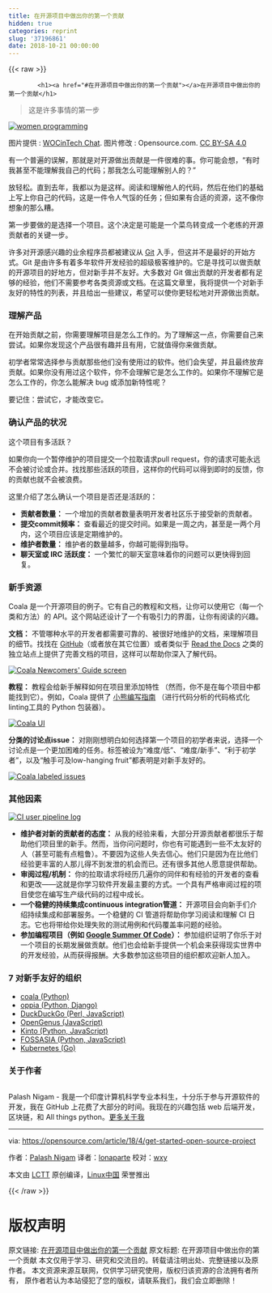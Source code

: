 ```yaml
---
title: 在开源项目中做出你的第一个贡献
hidden: true
categories: reprint
slug: '37196861'
date: 2018-10-21 00:00:00
---
```


{{< raw >}}

            <h1><a href="#在开源项目中做出你的第一个贡献"></a>在开源项目中做出你的第一个贡献</h1>
<blockquote>
<p>这是许多事情的第一步</p>
</blockquote>
<p><a href="https://camo.githubusercontent.com/c57b78fd35d007ea39e2264da81b183076b25150/68747470733a2f2f6f70656e736f757263652e636f6d2f73697465732f64656661756c742f66696c65732f7374796c65732f696d6167652d66756c6c2d73697a652f7075626c69632f6c6561642d696d616765732f636f6c6c61622d7465616d2d706169722d70726f6772616d6d696e672d636f64652d6b6579626f617264322e706e673f69746f6b3d576e4b66736c2d47"><img src="https://p0.ssl.qhimg.com/t017df0d40e33c00f78.png" alt="women programming" title="women programming"></a></p>
<p>图片提供 : <a href="https://www.flickr.com/photos/wocintechchat/25171528213/">WOCinTech Chat</a>. 图片修改 : Opensource.com. <a href="https://creativecommons.org/licenses/by/4.0/">CC BY-SA 4.0</a></p>
<p>有一个普遍的误解，那就是对开源做出贡献是一件很难的事。你可能会想，“有时我甚至不能理解我自己的代码；那我怎么可能理解别人的？”</p>
<p>放轻松。直到去年，我都以为是这样。阅读和理解他人的代码，然后在他们的基础上写上你自己的代码，这是一件令人气馁的任务；但如果有合适的资源，这不像你想象的那么糟。</p>
<p>第一步要做的是选择一个项目。这个决定是可能是一个菜鸟转变成一个老练的开源贡献者的关键一步。</p>
<p>许多对开源感兴趣的业余程序员都被建议从 <a href="https://git-scm.com/">Git</a> 入手，但这并不是最好的开始方式。Git 是由许多有着多年软件开发经验的超级极客维护的。它是寻找可以做贡献的开源项目的好地方，但对新手并不友好。大多数对 Git 做出贡献的开发者都有足够的经验，他们不需要参考各类资源或文档。在这篇文章里，我将提供一个对新手友好的特性的列表，并且给出一些建议，希望可以使你更轻松地对开源做出贡献。</p>
<h3><a href="#理解产品"></a>理解产品</h3>
<p>在开始贡献之前，你需要理解项目是怎么工作的。为了理解这一点，你需要自己来尝试。如果你发现这个产品很有趣并且有用，它就值得你来做贡献。</p>
<p>初学者常常选择参与贡献那些他们没有使用过的软件。他们会失望，并且最终放弃贡献。如果你没有用过这个软件，你不会理解它是怎么工作的。如果你不理解它是怎么工作的，你怎么能解决 bug 或添加新特性呢？</p>
<p>要记住：尝试它，才能改变它。</p>
<h3><a href="#确认产品的状况"></a>确认产品的状况</h3>
<p>这个项目有多活跃？</p>
<p>如果你向一个暂停维护的项目提交一个拉取请求pull request，你的请求可能永远不会被讨论或合并。找找那些活跃的项目，这样你的代码可以得到即时的反馈，你的贡献也就不会被浪费。</p>
<p>这里介绍了怎么确认一个项目是否还是活跃的：</p>
<ul>
<li><strong>贡献者数量：</strong> 一个增加的贡献者数量表明开发者社区乐于接受新的贡献者。</li>
<li><strong>提交commit频率：</strong> 查看最近的提交时间。如果是一周之内，甚至是一两个月内，这个项目应该是定期维护的。</li>
<li><strong>维护者数量：</strong> 维护者的数量越多，你越可能得到指导。</li>
<li><strong>聊天室或 IRC 活跃度：</strong> 一个繁忙的聊天室意味着你的问题可以更快得到回复。</li>
</ul>
<h3><a href="#新手资源"></a>新手资源</h3>
<p>Coala 是一个开源项目的例子。它有自己的教程和文档，让你可以使用它（每一个类和方法）的 API。这个网站还设计了一个有吸引力的界面，让你有阅读的兴趣。</p>
<p><strong>文档：</strong> 不管哪种水平的开发者都需要可靠的、被很好地维护的文档，来理解项目的细节。找找在 <a href="https://github.com/">GitHub</a>（或者放在其它位置）或者类似于 <a href="https://readthedocs.org/">Read the Docs</a> 之类的独立站点上提供了完善文档的项目，这样可以帮助你深入了解代码。</p>
<p><a href="https://camo.githubusercontent.com/33022bda148c7a4f6728e731194853398a15a5bf/68747470733a2f2f6f70656e736f757263652e636f6d2f73697465732f64656661756c742f66696c65732f7374796c65732f70616e6f706f6c795f696d6167655f6f726967696e616c2f7075626c69632f696d616765732f6c6966652d75706c6f6164732f636f616c612d6e6577636f6d6572735f67756964652e706e673f69746f6b3d47376d665062584e"><img src="https://p0.ssl.qhimg.com/t011c818d844531f084.png" alt="Coala Newcomers' Guide screen" title="Coala Newcomers' Guide screen"></a></p>
<p><strong>教程：</strong> 教程会给新手解释如何在项目里添加特性 （然而，你不是在每个项目中都能找到它）。例如，Coala 提供了 <a href="http://api.coala.io/en/latest/Developers/Writing_Linter_Bears.html">小熊编写指南</a> （进行代码分析的代码格式化linting工具的 Python 包装器）。</p>
<p><a href="https://camo.githubusercontent.com/87207671f48645f02ea0a1f2bdca9b99b92c25d7/68747470733a2f2f6f70656e736f757263652e636f6d2f73697465732f64656661756c742f66696c65732f7374796c65732f70616e6f706f6c795f696d6167655f6f726967696e616c2f7075626c69632f696d616765732f6c6966652d75706c6f6164732f636f616c615f75692e706e673f69746f6b3d4c52303236323957"><img src="https://p0.ssl.qhimg.com/t01061a42c1d0445515.png" alt="Coala UI" title="Coala User Interface screenshot"></a></p>
<p><strong>分类的讨论点issue：</strong> 对刚刚想明白如何选择第一个项目的初学者来说，选择一个讨论点是一个更加困难的任务。标签被设为“难度/低”、“难度/新手”、“利于初学者”，以及“触手可及low-hanging fruit”都表明是对新手友好的。</p>
<p><a href="https://camo.githubusercontent.com/e6dc4dbefb7bf30339f1e9dfd59e754ab19f8a3d/68747470733a2f2f6f70656e736f757263652e636f6d2f73697465732f64656661756c742f66696c65732f7374796c65732f70616e6f706f6c795f696d6167655f6f726967696e616c2f7075626c69632f696d616765732f6c6966652d75706c6f6164732f636f616c615f6c6162656c65645f6973737565732e706e673f69746f6b3d373471536a475f54"><img src="https://p0.ssl.qhimg.com/t012ebd3220e384af51.png" alt="Coala labeled issues" title="Coala labeled issues"></a></p>
<h3><a href="#其他因素"></a>其他因素</h3>
<p><a href="https://camo.githubusercontent.com/773d74d923d6154ef5f2c02db5be05fc88511fc1/68747470733a2f2f6f70656e736f757263652e636f6d2f73697465732f64656661756c742f66696c65732f7374796c65732f70616e6f706f6c795f696d6167655f6f726967696e616c2f7075626c69632f696d616765732f6c6966652d75706c6f6164732f63695f6c6f67732e706e673f69746f6b3d4a33563867626337"><img src="https://p0.ssl.qhimg.com/t01c2f643818dde745b.png" alt="CI user pipeline log" title="CI user pipeline log"></a></p>
<ul>
<li><strong>维护者对新的贡献者的态度：</strong> 从我的经验来看，大部分开源贡献者都很乐于帮助他们项目里的新手。然而，当你问问题时，你也有可能遇到一些不太友好的人（甚至可能有点粗鲁）。不要因为这些人失去信心。他们只是因为在比他们经验更丰富的人那儿得不到发泄的机会而已。还有很多其他人愿意提供帮助。</li>
<li><strong>审阅过程/机制：</strong> 你的拉取请求将经历几遍你的同伴和有经验的开发者的查看和更改——这就是你学习软件开发最主要的方式。一个具有严格审阅过程的项目使您在编写生产级代码的过程中成长。</li>
<li><strong>一个稳健的持续集成continuous integration管道：</strong> 开源项目会向新手们介绍持续集成和部署服务。一个稳健的 CI 管道将帮助你学习阅读和理解 CI 日志。它也将带给你处理失败的测试用例和代码覆盖率问题的经验。</li>
<li><strong>参加编程项目（例如 <a href="https://en.wikipedia.org/wiki/Google_Summer_of_Code">Google Summer Of Code</a>）：</strong> 参加组织证明了你乐于对一个项目的长期发展做贡献。他们也会给新手提供一个机会来获得现实世界中的开发经验，从而获得报酬。大多数参加这些项目的组织都欢迎新人加入。</li>
</ul>
<h3><a href="#7-对新手友好的组织"></a>7 对新手友好的组织</h3>
<ul>
<li><a href="https://github.com/coala/coala">coala (Python)</a></li>
<li><a href="https://github.com/oppia/oppia">oppia (Python, Django)</a></li>
<li><a href="https://github.com/duckduckgo/">DuckDuckGo (Perl, JavaScript)</a></li>
<li><a href="https://github.com/OpenGenus/">OpenGenus (JavaScript)</a></li>
<li><a href="https://github.com/kinto">Kinto (Python, JavaScript)</a></li>
<li><a href="https://github.com/fossasia/">FOSSASIA (Python, JavaScript)</a></li>
<li><a href="https://github.com/kubernetes">Kubernetes (Go)</a></li>
</ul>
<h3><a href="#关于作者"></a>关于作者</h3>
<p><a href="https://opensource.com/users/palash25"><img src="https://p0.ssl.qhimg.com/t0164e8ca56a32b90f2.png" alt=""></a></p>
<p>Palash Nigam - 我是一个印度计算机科学专业本科生，十分乐于参与开源软件的开发，我在 GitHub 上花费了大部分的时间。我现在的兴趣包括 web 后端开发，区块链，和 All things python。<a href="https://opensource.com/users/palash25">更多关于我</a></p>
<hr>
<p>via: <a href="https://opensource.com/article/18/4/get-started-open-source-project">https://opensource.com/article/18/4/get-started-open-source-project</a></p>
<p>作者：<a href="https://opensource.com/users/palash25">Palash Nigam</a> 译者：<a href="https://github.com/lonaparte">lonaparte</a> 校对：<a href="https://github.com/wxy">wxy</a></p>
<p>本文由 <a href="https://github.com/LCTT/TranslateProject">LCTT</a> 原创编译，<a href="https://linux.cn/">Linux中国</a> 荣誉推出</p>

          
{{< /raw >}}

# 版权声明
原文链接: [在开源项目中做出你的第一个贡献](https://www.zcfy.cc/article/make-your-first-contribution-to-an-open-source-project)
原文标题: 在开源项目中做出你的第一个贡献
本文仅用于学习、研究和交流目的。转载请注明出处、完整链接以及原作者。
本文资源来源互联网，仅供学习研究使用，版权归该资源的合法拥有者所有，
原作者若认为本站侵犯了您的版权，请联系我们，我们会立即删除！
